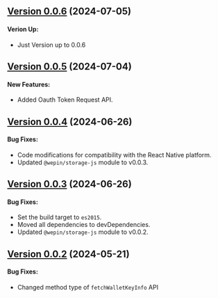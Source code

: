 ## [Version 0.0.6](https://www.npmjs.com/package/@wepin/fetch-js/v/0.0.6) (2024-07-05)

#### Verion Up:

- Just Version up to 0.0.6

## [Version 0.0.5](https://www.npmjs.com/package/@wepin/fetch-js/v/0.0.5) (2024-07-04)

#### New Features:

- Added Oauth Token Request API.
  
## [Version 0.0.4](https://www.npmjs.com/package/@wepin/fetch-js/v/0.0.4) (2024-06-26)

#### Bug Fixes:

- Code modifications for compatibility with the React Native platform.
- Updated `@wepin/storage-js` module to v0.0.3.
  
## [Version 0.0.3](https://www.npmjs.com/package/@wepin/fetch-js/v/0.0.3) (2024-06-26)

#### Bug Fixes:

- Set the build target to `es2015`.
- Moved all dependencies to devDependencies.
- Updated `@wepin/storage-js` module to v0.0.2.

## [Version 0.0.2](https://www.npmjs.com/package/@wepin/fetch-js/v/0.0.2) (2024-05-21)

#### Bug Fixes:

- Changed method type of `fetchWalletKeyInfo` API
